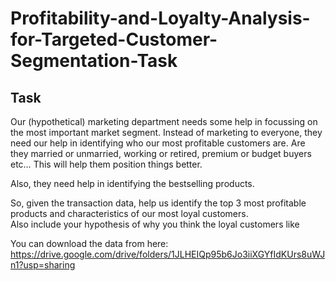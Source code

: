 # Profitability-and-Loyalty-Analysis-for-Targeted-Customer-Segmentation-Task

## Task

Our (hypothetical) marketing department needs some help in focussing on the most important market segment.
Instead of marketing to everyone, they need our help in identifying who our most profitable customers are. Are they married or unmarried, working or retired, premium or budget buyers etc… 
This will help them position things better.

Also, they need help in identifying the bestselling products. 

So, given the transaction data, help us identify the top 3 most profitable products and characteristics of our most loyal customers.  
Also include your hypothesis of why you think the loyal customers like


You can download the data from here: https://drive.google.com/drive/folders/1JLHEIQp95b6Jo3iiXGYfIdKUrs8uWJn1?usp=sharing
